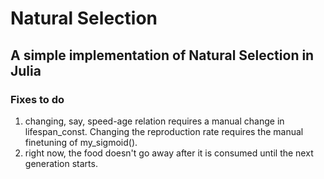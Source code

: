 # Natural Selection

## A simple implementation of Natural Selection in Julia

### Fixes to do
1) changing, say, speed-age relation requires a manual change in lifespan_const. Changing the reproduction rate requires the manual finetuning of my_sigmoid().
2) right now, the food doesn't go away after it is consumed until the next generation starts.

